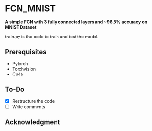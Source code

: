# FCN_MNIST
**A simple FCN with 3 fully connected layers and ~96.5% accuracy on MNIST Dataset**

train.py is the code to train and test the model.

## Prerequisites
- Pytorch
- Torchvision
- Cuda

## To-Do
- [x] Restructure the code
- [ ] Write comments

## Acknowledgment
